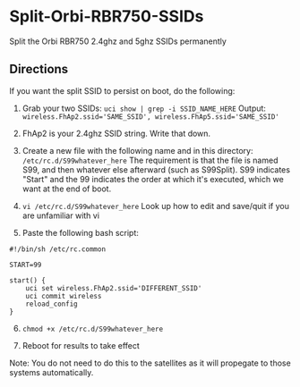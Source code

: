 # Split-Orbi-RBR750-SSIDs
Split the Orbi RBR750 2.4ghz and 5ghz SSIDs permanently

## Directions

If you want the split SSID to persist on boot, do the following:

1. Grab your two SSIDs:
`uci show | grep -i SSID_NAME_HERE`
Output: `wireless.FhAp2.ssid='SAME_SSID', wireless.FhAp5.ssid='SAME_SSID'`

2. FhAp2 is your 2.4ghz SSID string. Write that down.

3. Create a new file with the following name and in this directory: `/etc/rc.d/S99whatever_here`
The requirement is that the file is named S99, and then whatever else afterward (such as S99Split). S99 indicates "Start" and the 99 indicates the order at which it's executed, which we want at the end of boot.

4. `vi /etc/rc.d/S99whatever_here`
Look up how to edit and save/quit if you are unfamiliar with vi

5. Paste the following bash script:

```
#!/bin/sh /etc/rc.common

START=99

start() {
	uci set wireless.FhAp2.ssid='DIFFERENT_SSID'
	uci commit wireless
	reload_config
}
```

6. `chmod +x /etc/rc.d/S99whatever_here`

7. Reboot for results to take effect

Note: You do not need to do this to the satellites as it will propegate to those systems automatically.
